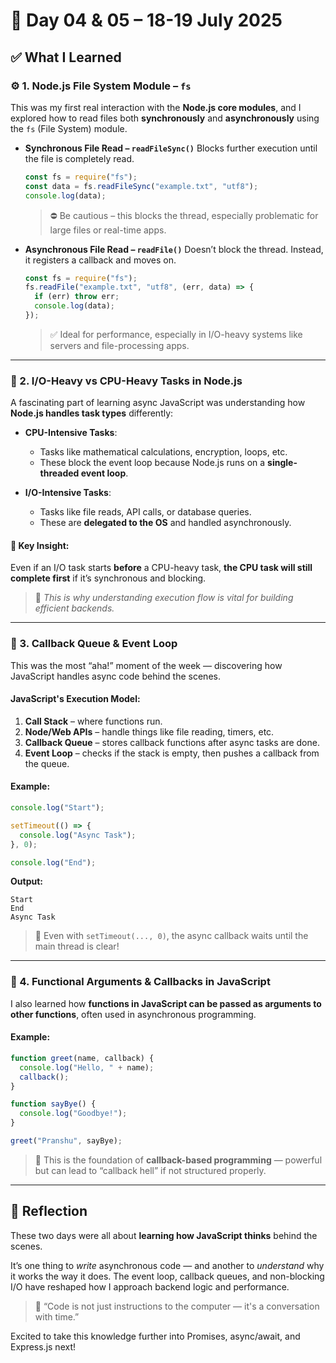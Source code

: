 # 📅 Day 04 & 05 – 18-19 July 2025

## ✅ What I Learned

### ⚙️ 1. Node.js File System Module – `fs`

This was my first real interaction with the **Node.js core modules**, and I explored how to read files both **synchronously** and **asynchronously** using the `fs` (File System) module.

- **Synchronous File Read – `readFileSync()`**
  Blocks further execution until the file is completely read.
  ```js
  const fs = require("fs");
  const data = fs.readFileSync("example.txt", "utf8");
  console.log(data);
  ```
  > ⛔ Be cautious – this blocks the thread, especially problematic for large files or real-time apps.

- **Asynchronous File Read – `readFile()`**
  Doesn’t block the thread. Instead, it registers a callback and moves on.
  ```js
  const fs = require("fs");
  fs.readFile("example.txt", "utf8", (err, data) => {
    if (err) throw err;
    console.log(data);
  });
  ```
  > ✅ Ideal for performance, especially in I/O-heavy systems like servers and file-processing apps.

---

### 🚦 2. I/O-Heavy vs CPU-Heavy Tasks in Node.js

A fascinating part of learning async JavaScript was understanding how **Node.js handles task types** differently:

- **CPU-Intensive Tasks**:
  - Tasks like mathematical calculations, encryption, loops, etc.
  - These block the event loop because Node.js runs on a **single-threaded event loop**.

- **I/O-Intensive Tasks**:
  - Tasks like file reads, API calls, or database queries.
  - These are **delegated to the OS** and handled asynchronously.

#### 🧠 Key Insight:
Even if an I/O task starts **before** a CPU-heavy task, **the CPU task will still complete first** if it’s synchronous and blocking.

> 📌 *This is why understanding execution flow is vital for building efficient backends.*

---

### 🔄 3. Callback Queue & Event Loop

This was the most “aha!” moment of the week — discovering how JavaScript handles async code behind the scenes.

#### JavaScript's Execution Model:
1. **Call Stack** – where functions run.
2. **Node/Web APIs** – handle things like file reading, timers, etc.
3. **Callback Queue** – stores callback functions after async tasks are done.
4. **Event Loop** – checks if the stack is empty, then pushes a callback from the queue.

#### Example:
```js
console.log("Start");

setTimeout(() => {
  console.log("Async Task");
}, 0);

console.log("End");
```

**Output:**
```
Start
End
Async Task
```

> 🔁 Even with `setTimeout(..., 0)`, the async callback waits until the main thread is clear!

---

### 🧩 4. Functional Arguments & Callbacks in JavaScript

I also learned how **functions in JavaScript can be passed as arguments to other functions**, often used in asynchronous programming.

#### Example:
```js
function greet(name, callback) {
  console.log("Hello, " + name);
  callback();
}

function sayBye() {
  console.log("Goodbye!");
}

greet("Pranshu", sayBye);
```

> 🧠 This is the foundation of **callback-based programming** — powerful but can lead to “callback hell” if not structured properly.

---

## 🌱 Reflection

These two days were all about **learning how JavaScript thinks** behind the scenes.

It’s one thing to *write* asynchronous code — and another to *understand* why it works the way it does. The event loop, callback queues, and non-blocking I/O have reshaped how I approach backend logic and performance.

> 💬 “Code is not just instructions to the computer — it's a conversation with time.”

Excited to take this knowledge further into Promises, async/await, and Express.js next!
